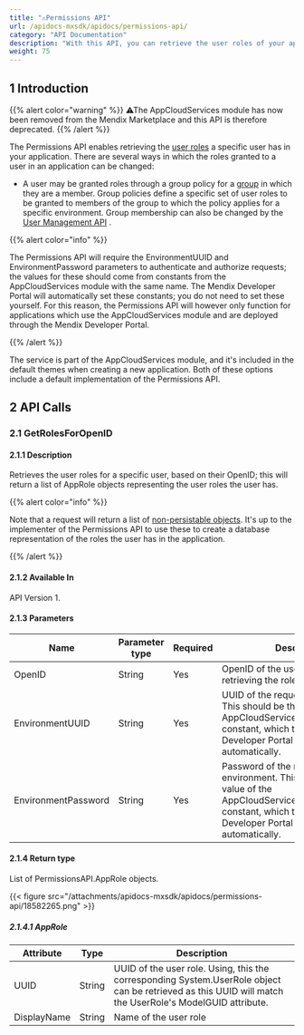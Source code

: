 ```yaml
---
title: "⚠Permissions API"
url: /apidocs-mxsdk/apidocs/permissions-api/
category: "API Documentation"
description: "With this API, you can retrieve the user roles of your app users so that you can grant them specific access levels."
weight: 75
---
```


## 1 Introduction

{{% alert color="warning" %}}
⚠The AppCloudServices module has now been removed from the Mendix Marketplace and this API is therefore deprecated.
{{% /alert %}}

The Permissions API enables retrieving the [user roles](/refguide/user-roles/) a specific user has in your application. There are several ways in which the roles granted to a user in an application can be changed:

* A user may be granted roles through a group policy for a [group](/developerportal/control-center/#groups) in which they are a member. Group policies define a specific set of user roles to be granted to members of the group to which the policy applies for a specific environment. Group membership can also be changed by the [User Management API](/apidocs-mxsdk/apidocs/user-management-api/) .

{{% alert color="info" %}}

The Permissions API will require the EnvironmentUUID and EnvironmentPassword parameters to authenticate and authorize requests; the values for these should come from constants from the AppCloudServices module with the same name. The Mendix Developer Portal will automatically set these constants; you do not need to set these yourself. For this reason, the Permissions API will however only function for applications which use the AppCloudServices module and are deployed through the Mendix Developer Portal.

{{% /alert %}}

The service is part of the AppCloudServices module, and it's included in the default themes when creating a new application. Both of these options include a default implementation of the Permissions API.

## 2 API Calls

### 2.1 GetRolesForOpenID

#### 2.1.1 Description

Retrieves the user roles for a specific user, based on their OpenID; this will return a list of AppRole objects representing the user roles the user has.

{{% alert color="info" %}}

Note that a request will return a list of [non-persistable objects](/refguide/persistability/). It's up to the implementer of the Permissions API to use these to create a database representation of the roles the user has in the application.

{{% /alert %}}

#### 2.1.2 Available In

API Version 1.

#### 2.1.3 Parameters

| Name | Parameter type | Required | Description |
| --- | --- | --- | --- |
| OpenID | String | Yes | OpenID of the user for which you are retrieving the roles. |
| EnvironmentUUID | String | Yes | UUID of the requesting environment. This should be the value of the AppCloudServices.EnvironmentUUID constant, which the Mendix Developer Portal will fill in automatically. |
| EnvironmentPassword | String | Yes | Password of the requesting environment. This should be the value of the AppCloudServices.EnvironmentUUID constant, which the Mendix Developer Portal will fill in automatically. |

#### 2.1.4 Return type

List of PermissionsAPI.AppRole objects.

{{< figure src="/attachments/apidocs-mxsdk/apidocs/permissions-api/18582265.png" >}}

##### 2.1.4.1 AppRole

| Attribute | Type | Description |
| --- | --- | --- |
| UUID | String | UUID of the user role. Using, this the corresponding System.UserRole object can be retrieved as this UUID will match the UserRole's ModelGUID attribute. |
| DisplayName | String | Name of the user role |
